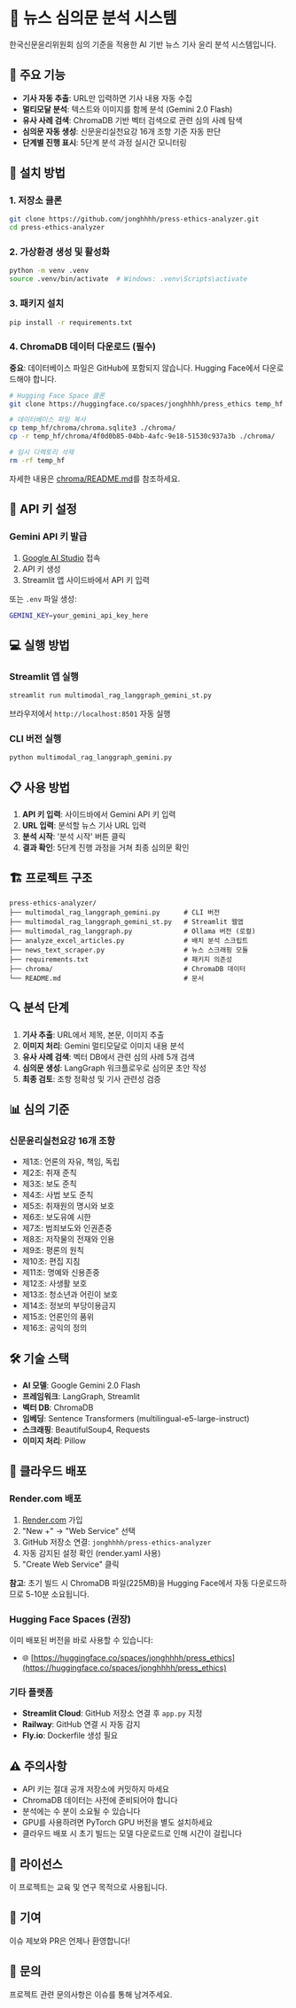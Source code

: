 # 📰 뉴스 심의문 분석 시스템

한국신문윤리위원회 심의 기준을 적용한 AI 기반 뉴스 기사 윤리 분석 시스템입니다.

## 🌟 주요 기능

- **기사 자동 추출**: URL만 입력하면 기사 내용 자동 수집
- **멀티모달 분석**: 텍스트와 이미지를 함께 분석 (Gemini 2.0 Flash)
- **유사 사례 검색**: ChromaDB 기반 벡터 검색으로 관련 심의 사례 탐색
- **심의문 자동 생성**: 신문윤리실천요강 16개 조항 기준 자동 판단
- **단계별 진행 표시**: 5단계 분석 과정 실시간 모니터링

## 🚀 설치 방법

### 1. 저장소 클론

```bash
git clone https://github.com/jonghhhh/press-ethics-analyzer.git
cd press-ethics-analyzer
```

### 2. 가상환경 생성 및 활성화

```bash
python -m venv .venv
source .venv/bin/activate  # Windows: .venv\Scripts\activate
```

### 3. 패키지 설치

```bash
pip install -r requirements.txt
```

### 4. ChromaDB 데이터 다운로드 (필수)

**중요**: 데이터베이스 파일은 GitHub에 포함되지 않습니다. Hugging Face에서 다운로드해야 합니다.

```bash
# Hugging Face Space 클론
git clone https://huggingface.co/spaces/jonghhhh/press_ethics temp_hf

# 데이터베이스 파일 복사
cp temp_hf/chroma/chroma.sqlite3 ./chroma/
cp -r temp_hf/chroma/4f0d0b85-04bb-4afc-9e18-51530c937a3b ./chroma/

# 임시 디렉토리 삭제
rm -rf temp_hf
```

자세한 내용은 [chroma/README.md](chroma/README.md)를 참조하세요.

## 🔑 API 키 설정

### Gemini API 키 발급

1. [Google AI Studio](https://makersuite.google.com/app/apikey) 접속
2. API 키 생성
3. Streamlit 앱 사이드바에서 API 키 입력

또는 `.env` 파일 생성:

```bash
GEMINI_KEY=your_gemini_api_key_here
```

## 💻 실행 방법

### Streamlit 앱 실행

```bash
streamlit run multimodal_rag_langgraph_gemini_st.py
```

브라우저에서 `http://localhost:8501` 자동 실행

### CLI 버전 실행

```bash
python multimodal_rag_langgraph_gemini.py
```

## 📋 사용 방법

1. **API 키 입력**: 사이드바에서 Gemini API 키 입력
2. **URL 입력**: 분석할 뉴스 기사 URL 입력
3. **분석 시작**: '분석 시작' 버튼 클릭
4. **결과 확인**: 5단계 진행 과정을 거쳐 최종 심의문 확인

## 🏗️ 프로젝트 구조

```
press-ethics-analyzer/
├── multimodal_rag_langgraph_gemini.py      # CLI 버전
├── multimodal_rag_langgraph_gemini_st.py   # Streamlit 웹앱
├── multimodal_rag_langgraph.py             # Ollama 버전 (로컬)
├── analyze_excel_articles.py               # 배치 분석 스크립트
├── news_text_scraper.py                    # 뉴스 스크래핑 모듈
├── requirements.txt                        # 패키지 의존성
├── chroma/                                 # ChromaDB 데이터
└── README.md                               # 문서
```

## 🔍 분석 단계

1. **기사 추출**: URL에서 제목, 본문, 이미지 추출
2. **이미지 처리**: Gemini 멀티모달로 이미지 내용 분석
3. **유사 사례 검색**: 벡터 DB에서 관련 심의 사례 5개 검색
4. **심의문 생성**: LangGraph 워크플로우로 심의문 초안 작성
5. **최종 검토**: 조항 정확성 및 기사 관련성 검증

## 📊 심의 기준

### 신문윤리실천요강 16개 조항

- 제1조: 언론의 자유, 책임, 독립
- 제2조: 취재 준칙
- 제3조: 보도 준칙
- 제4조: 사법 보도 준칙
- 제5조: 취재원의 명시와 보호
- 제6조: 보도유예 시한
- 제7조: 범죄보도와 인권존중
- 제8조: 저작물의 전재와 인용
- 제9조: 평론의 원칙
- 제10조: 편집 지침
- 제11조: 명예와 신용존중
- 제12조: 사생활 보호
- 제13조: 청소년과 어린이 보호
- 제14조: 정보의 부당이용금지
- 제15조: 언론인의 품위
- 제16조: 공익의 정의

## 🛠️ 기술 스택

- **AI 모델**: Google Gemini 2.0 Flash
- **프레임워크**: LangGraph, Streamlit
- **벡터 DB**: ChromaDB
- **임베딩**: Sentence Transformers (multilingual-e5-large-instruct)
- **스크래핑**: BeautifulSoup4, Requests
- **이미지 처리**: Pillow

## 🚀 클라우드 배포

### Render.com 배포

1. [Render.com](https://render.com/) 가입
2. "New +" → "Web Service" 선택
3. GitHub 저장소 연결: `jonghhhh/press-ethics-analyzer`
4. 자동 감지된 설정 확인 (render.yaml 사용)
5. "Create Web Service" 클릭

**참고**: 초기 빌드 시 ChromaDB 파일(225MB)을 Hugging Face에서 자동 다운로드하므로 5-10분 소요됩니다.

### Hugging Face Spaces (권장)

이미 배포된 버전을 바로 사용할 수 있습니다:
- 🌐 [https://huggingface.co/spaces/jonghhhh/press_ethics](https://huggingface.co/spaces/jonghhhh/press_ethics)

### 기타 플랫폼

- **Streamlit Cloud**: GitHub 저장소 연결 후 `app.py` 지정
- **Railway**: GitHub 연결 시 자동 감지
- **Fly.io**: Dockerfile 생성 필요

## ⚠️ 주의사항

- API 키는 절대 공개 저장소에 커밋하지 마세요
- ChromaDB 데이터는 사전에 준비되어야 합니다
- 분석에는 수 분이 소요될 수 있습니다
- GPU를 사용하려면 PyTorch GPU 버전을 별도 설치하세요
- 클라우드 배포 시 초기 빌드는 모델 다운로드로 인해 시간이 걸립니다

## 📝 라이선스

이 프로젝트는 교육 및 연구 목적으로 사용됩니다.

## 🤝 기여

이슈 제보와 PR은 언제나 환영합니다!

## 📧 문의

프로젝트 관련 문의사항은 이슈를 통해 남겨주세요.
